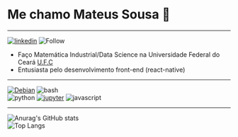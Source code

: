 # Me chamo Mateus Sousa  👋
-------
[![linkedin](https://img.shields.io/badge/LinkedIn-0077B5?style=for-the-badge&logo=linkedin&logoColor=white)](https://www.linkedin.com/in/mateus-sousa-737696268/)
![Follow](https://img.shields.io/github/followers/kaladabrio2020.svg?style=social&label=Follow&maxAge=2592000)

* Faço Matemática Industrial/Data Science na Universidade Federal do Ceará [U.F.C](https://www.ufc.br/)
* Entusiasta pelo desenvolvimento front-end (react-native)
-------
[![Debian](https://img.shields.io/badge/Debian-A81D33?style=for-the-badge&logo=debian&logoColor=white)](https://www.gnome.org/)
![bash](https://img.shields.io/badge/GNU%20Bash-4EAA25?style=for-the-badge&logo=GNU%20Bash&logoColor=white)\
![python](https://img.shields.io/badge/Python-3776AB?style=for-the-badge&logo=python&logoColor=white)
[![jupyter](https://img.shields.io/badge/Made%20with-Jupyter-orange?style=for-the-badge&logo=Jupyter)](https://github.com/kaladabrio2020/AnalisandoFortunas)
![javascript](https://img.shields.io/badge/JavaScript-323330?style=for-the-badge&logo=javascript&logoColor=F7DF1E)

-------

![Anurag's GitHub stats](https://github-readme-stats.vercel.app/api?username=kaladabrio2020&show_icons=true&theme=dracula)\
![Top Langs](https://github-readme-stats.vercel.app/api/top-langs/?username=kaladabrio2020&layout=compact&show_icons=true&theme=dracula)

<!--
**kaladabrio2020/kaladabrio2020** is a ✨ _special_ ✨ repository because its `README.md` (this file) appears on your GitHub profile.

Here are some ideas to get you started:

- 🔭 I’m currently working on ...
- 🌱 I’m currently learning ...
- 👯 I’m looking to collaborate on ...
- 🤔 I’m looking for help with ...
- 💬 Ask me about ...
- 📫 How to reach me: ...
- 😄 Pronouns: ...
- ⚡ Fun fact: ...
-->
